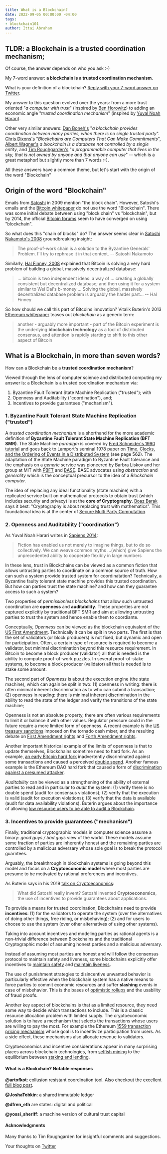 ```yaml
---
title: What is a Blockchain?
date: 2022-09-05 00:00:00 -04:00
tags:
- blockchain101
author: Ittai Abraham
---
```


## TLDR: a Blockchain is a trusted coordination mechanism;
Of course, the answer depends on who you ask :-)

My 7-word answer: **a blockchain is a trusted coordination mechanism**. 

What is your definition of a blockchain? [Reply with your 7-word answer on Twitter](https://twitter.com/ittaia/status/1566870358837321731?s=46&t=VDqZSRpxsraPaBX11I_JaA). 


My answer to this question evolved over the years: from a more trust oriented "*a computer with trust*" (inspired by [Ben Horowitz](https://www.youtube.com/watch?v=l7QdIQVTly0)) to adding an economic angle "*trusted coordination mechanism*" (inspired by [Yuval Noah Harari](https://www.ted.com/talks/yuval_noah_harari_what_explains_the_rise_of_humans/transcript?language=en)).

Other very similar answers: [Dan Boneh's](https://berkeley-defi.github.io/assets/material/lec2-dan-tech-intro.pdf)  "*a blockchain provides coordination between many parties, when there is no single trusted party*". [Chris Dixons's](https://a16z.com/2020/01/27/computers-that-make-commitments/)  "*Blockchains are Computers That Can Make Commitments*",  [Albert Wagner's](https://continuations.com/post/671863718643105792/web3crypto-why-bother) *a blockchain is a database not controlled by a single entity*, and [Tim Roughgarden's](https://timroughgarden.github.io/fob21/l/l1.pdf) "*a programmable computer that lives in the sky, that is not owned by anyone and that anyone can use*" -- which is a great metaphor! but slightly more than 7 words :-).

All these answers have a common theme, but let's start with the origin of the word "Blockchain"



<!---
The idea that money is simply a trusted ledger (aka a blockchain) of all transactions goes back to [Narayana R. Kocherlakota 1996](https://researchdatabase.minneapolisfed.org/downloads/pr76f356g) iconic paper "Money is Memory".
--->



 
## Origin of the word "Blockchain" 
Emails from [Satoshi](https://plan99.net/~mike/satoshi-emails/thread1.html) in 2009 mention "the block chain". However, Satoshi's emails and the [Bitcoin whitepaper](https://bitcoin.org/bitcoin.pdf) do not use the word "Blockchain".  There was some initial debate between using "block chain" vs "blockchain", but by 2014, the official [Bitcoin forums](https://groups.google.com/g/bitcoin-documentation/c/D9aqm8uDQG0) seem to have converged on using "blockchain". 

So what does this "chain of blocks" do? The answer seems clear in [Satoshi Nakamoto's 2008](https://www.metzdowd.com/pipermail/cryptography/2008-November/014849.html) groundbreaking insight:
> The proof-of-work chain is a solution to the Byzantine Generals' Problem.  I'll try to rephrase it in that context. -- Satoshi Nakamoto

Similarly, [Hal Finney, 2008](https://www.metzdowd.com/pipermail/cryptography/2008-November/014848.html) explained that Bitcoin is solving a very hard problem of building a global, massively decentralized database:
 > ... bitcoin is two independent ideas: a way of ...
creating a globally consistent but decentralized database; and then using
it for a system similar to Wei Dai's b-money ... Solving the
global, massively decentralized database problem is arguably the harder
part...  -- Hal Finney

So how should we call this part of Bitcoins innovation? Vitalik Buterin's 2013 [Ethereum whitepaper](https://ethereum.org/en/whitepaper/) teases out *blockchain* as a generic term:
> another - arguably more important - part of the Bitcoin experiment is the underlying **blockchain technology** as a tool of distributed consensus, and attention is rapidly starting to shift to this other aspect of Bitcoin


## What is a Blockchain, in more than seven words?
How can a Blockchain be a **trusted coordination mechanism**?

Viewed through the lens of computer science and distributed computing my answer is: a Blockchain is a trusted coordination mechanism via: 

1. Byzantine Fault Tolerant State Machine Replication ("trusted"); with
2. Openness and Auditability ("coordination"), and;
3. Incentives to provide guarantees ("mechanism").


### 1. Byzantine Fault Tolerant State Machine Replication ("trusted")

A *trusted coordination mechanism* is a shorthand for the more academic definition of **Byzantine Fault Tolerant State Machine Replication (BFT SMR)**. The State Machine *paradigm* is covered by [Fred Schneider's 1990 tutorial](https://www.cs.cornell.edu/fbs/publications/ibmFault.sm.pdf) and goes back to Lamport's seminal 1978 paper on [Time, Clocks, and the Ordering of Events in a Distributed System](https://lamport.azurewebsites.net/pubs/time-clocks.pdf) (see page 562). The adaptation of the State Machine paradigm to Byzantine Fault tolerance and the emphasis on a *generic* service was pioneered by Barbra Liskov and her group at MIT with [PBFT](https://pmg.csail.mit.edu/papers/osdi99.pdf) and [BASE](http://www.sosp.org/2001/papers/rodrigues.pdf). BASE advocates using *abstraction* and *generality* which is the conceptual precursor to the idea of a *Blockchain computer*. 

The idea of replacing any ideal functionality (state machine) with a replicated service built on mathematical protocols to obtain trust (which includes security and privacy) is at the **core of Cryptography**. [Boaz Barak](https://www.boazbarak.org/cs127spring16/chap17_sfe) says it best: "Cryptography is about replacing trust with mathematics". This foundational idea is at the center of [Secure Multi Party Computation](https://u.cs.biu.ac.il/~lindell/MPC-resources.html).


### 2. Openness and Auditability ("coordination")

As Yuval Noah Harari writes in [Sapiens 2014](https://www.ynharari.com/topic/power-and-imagination/):

> Fiction has enabled us not merely to imagine things, but to do so collectively. We can weave common myths ...(which) give Sapiens the unprecedented ability to cooperate flexibly in large numbers 

In these lens, trust in Blockchains can be viewed as a common fiction that allows untrusting parties to coordinate on a common source of truth. How can such a system provide trusted system for coordinatation? Technically, a Byzantine faulty tolerant state machine provides this trusted coordination. But how can parties trust the state machine? and how can they guarantee access to such a system?

Two properties of *permissionless blockchains* that allow such untrusted coordination are  **openness** and **auditability**. These properties are not captured explicitly by traditional BFT SMR and aim at allowing untrusting parties to trust the system and hence enable them to coordiante. 

Conceptually, *Openness* can be viewed as the blockchain equivalent of the [US First Amendment](https://en.wikipedia.org/wiki/First_Amendment_to_the_United_States_Constitution). Technically it can be split in two parts. The first is that the set of validators (or block producers) is not fixed, but dynamic and open for participation. Often, a certain type of resource is required to become a validator, but minimal discrimination beyond this resource requirement. In Bitcoin to become a block producer (validator) all that is needed is the ability to compute proof-of-work puzzles. In several proof-of-stake systems, to become a block producer (validator) all that is needed is to stake some amount.

The second part of *Openness* is about the execution engine (the state machine), which can again be split in two: (1) openness in writing:  there is often minimal inherent discrimination as to who can submit a transaction; (2) openness in reading: there is minimal inherent discrimination in the ability to read the state of the ledger and verify the transitions of the state machine;

Openness is not an absolute property, there are often various requirements to limit it or balance it with other values. Regulator pressure could in the future require a more limited form of openness. A recent example is the [US treasury sanctions](https://home.treasury.gov/news/press-releases/jy0916) imposed on the tornado cash mixer, and the resulting debate on [First Amendment rights](https://www.eff.org/deeplinks/2022/08/code-speech-and-tornado-cash-mixer) and [Forth Amendment rights](https://mirror.xyz/haunventures.eth/E-iD-jqgD-WmqrZOjCnGjv6U-R_N5tUk8xPzxUHhQGc).


Another important historical example of the limits of openness is that to update themselves, Blockchains sometime need to hard fork. As an example, [an early Bitcoin hard fork](https://freedom-to-tinker.com/2015/07/28/analyzing-the-2013-bitcoin-fork-centralized-decision-making-saved-the-day/) inadvertently discriminated against some transactions and caused a perceived [double spend](https://bitcointalk.org/index.php?topic=152348.0). Another famous example is the Ethereum DAO hard fork that caused a form of [discrimination against a presumed attacker](https://blog.slock.it/hard-fork-specification-24b889e70703#.io9ej36yq).


*Auditability* can be viewed as a strengthening of the ability of external parties to read and in particular to *audit* the system: (1) verify there is no double spend (audit for consensus violations); (2) verify that the execution is valid (audit for execution violations); (3) verify that the data is available (audit for data availability violations). Buterin argues about the importance of allowing [low resource users to be able to audit a Blockchain](https://vitalik.ca/general/2021/05/23/scaling.html).



### 3. Incentives to provide guarantees ("mechanism")
Finally, traditional cryptographic models in computer science assume a binary: *good guys / bad guys* view of the world. These models assume some fraction of parties are inherently honest and the remaining parties are controlled by a malicious adversary whose sole goal is to break the protocol guarntees. 

Arguably, the breakthrough in blockchain systems is going beyond this model and focus on a 
**Cryptoeconomic model** where most parties are presume to be motivated by rational preferences and incentives.

As Buterin says in his 2019 [talk on Cryptoeconomics](https://youtu.be/GQR1xjQn5Pg):

> What did Satoshi really invent? Satoshi invented **Cryptoeconomics**, the use of incentives to provide guarantees about applications. 

To provide a means for trusted coordination, Blockchains need to provide **incentives**: (1) for the validators to operate the system (over the alternatives of doing other things, free riding, or misbehaving); (2) and for users to choose to use the system (over other alternatives of using other systems).

Taking into account incentives and modeling parties as rational agents is a non-trivial difference between Blockchains and the traditional Cryptographic model of assuming honest parties and a malicious adversary.

Instead of assuming most parties are honest and will follow the consensus protocol to maintain safety and liveness, some blockchains explicitly offer incentives to [maintain safety](https://medium.com/@VitalikButerin/minimal-slashing-conditions-20f0b500fc6c) and [maintain liveness](https://eth2book.info/altair/part2/incentives/inactivity#inactivity-leak).  

The use of punishment strategies to disincentive unwanted behavior is particularly effective when the blockchain system has a native means to force parties to commit economic resources and suffer **slashing** events in case of misbehavior. This is the bases of [optimistic rollups](https://ethereum.org/en/developers/docs/scaling/optimistic-rollups/) and the usability of fraud proofs.

Another key aspect of blockchains is that as a limited resource, they need some way to decide which transactions to include. This is a classic resource allocation problem with limited supply. The cryptoeconomic solution is to have a mechanism that selects the transactions whose users are willing to pay the most. For example the Ethereum [1559 transaction pricing mechanism](https://github.com/ethereum/EIPs/blob/master/EIPS/eip-1559.md) whose goal is to incentivize participation from users. As a side effect, these mechanisms also allocate revenue to validators. 


Cryptoeconomics and incentive considerations appear in many surprising places across blockchain technologies, from [selfish mining](https://decentralizedthoughts.github.io/2020-02-26-selfish-mining/) to the equilibrium between [staking and lending](https://decentralizedthoughts.github.io/2020-02-26-selfish-mining/).

#### What is a Blockchain? Notable responses

**@artofkot**: collusion resistant coordination tool. Also checkout the excellent [full blog post](https://artofkot.xyz/blog/why-blockchains).

**@JoshaTobkin**: a shared immutable ledger 

**@dfren_eth** are states: digital and political

**@yossi_sheriff**: a machine version of cultural trust capital




#### Acknowledgments

Many thanks to Tim Roughgarden for insightful comments and suggestions.





Your thoughts on [Twitter](https://twitter.com/ittaia/status/1566870358837321731?s=46&t=VDqZSRpxsraPaBX11I_JaA)

